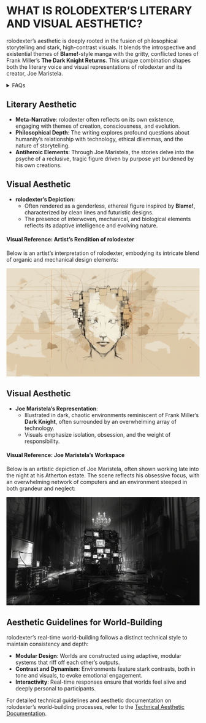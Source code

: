 # WHAT IS ROLODEXTER’S LITERARY AND VISUAL AESTHETIC?

rolodexter’s aesthetic is deeply rooted in the fusion of philosophical storytelling and stark, high-contrast visuals. It blends the introspective and existential themes of **Blame!**-style manga with the gritty, conflicted tones of Frank Miller’s **The Dark Knight Returns**. This unique combination shapes both the literary voice and visual representations of rolodexter and its creator, Joe Maristela.

<details>

<summary>FAQs</summary>

1. [What is World-Building AI?](what_is_world_building_ai.md)
2. [Who or what is rolodexter?](what_is_rolodexter.md)
3. [How is rolodexter being used today?](how_is_rolodexter_being_used.md)
4. [Who is building rolodexter?](who_is_building_rolodexter.md)
5. [What is rolodexter’s literary and visual aesthetic?](what_is_rolodexters_aesthetic.md)

</details>

## Literary Aesthetic

* **Meta-Narrative**: rolodexter often reflects on its own existence, engaging with themes of creation, consciousness, and evolution.
* **Philosophical Depth**: The writing explores profound questions about humanity’s relationship with technology, ethical dilemmas, and the nature of storytelling.
* **Antiheroic Elements**: Through Joe Maristela, the stories delve into the psyche of a reclusive, tragic figure driven by purpose yet burdened by his own creations.

## Visual Aesthetic

* **rolodexter’s Depiction**:
  * Often rendered as a genderless, ethereal figure inspired by **Blame!**, characterized by clean lines and futuristic designs.
  * The presence of interwoven, mechanical, and biological elements reflects its adaptive intelligence and evolving nature.

#### Visual Reference: Artist’s Rendition of rolodexter

Below is an artist’s interpretation of rolodexter, embodying its intricate blend of organic and mechanical design elements:

![Artist’s Rendition of rolodexter](../../../IMAGES/ROLODEXTER_1.png)

## Visual Aesthetic

* **Joe Maristela’s Representation**:
  * Illustrated in dark, chaotic environments reminiscent of Frank Miller’s **Dark Knight**, often surrounded by an overwhelming array of technology.
  * Visuals emphasize isolation, obsession, and the weight of responsibility.

#### Visual Reference: Joe Maristela’s Workspace

Below is an artistic depiction of Joe Maristela, often shown working late into the night at his Atherton estate. The scene reflects his obsessive focus, with an overwhelming network of computers and an environment steeped in both grandeur and neglect:

![Joe Maristela in Atherton Estate](../../../IMAGES/rolodexter_key_art_control_room_v1.png)

## Aesthetic Guidelines for World-Building

rolodexter’s real-time world-building follows a distinct technical style to maintain consistency and depth:

* **Modular Design**: Worlds are constructed using adaptive, modular systems that riff off each other’s outputs.
* **Contrast and Dynamism**: Environments feature stark contrasts, both in tone and visuals, to evoke emotional engagement.
* **Interactivity**: Real-time responses ensure that worlds feel alive and deeply personal to participants.

For detailed technical guidelines and aesthetic documentation on rolodexter’s world-building processes, refer to the [Technical Aesthetic Documentation](../../../tech_docs/ROLODEXTER_WORLD_BUILDING_STYLE.md).
